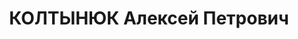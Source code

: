 ---
title: КОЛТЫНЮК Алексей Петрович
description: 'Род. в 1889, г. Орел. Проживал: г. Харьков. Военнослужащий.

  Арестован в 1937. Приговор: ВМН. Расстрелян'
---
